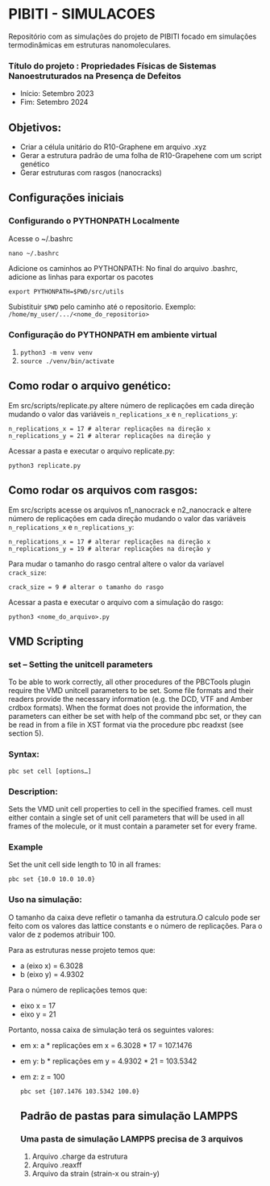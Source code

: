 # PIBITI - SIMULACOES

Repositório com as simulações do projeto de PIBITI focado em simulações termodinâmicas em estruturas nanomoleculares.

### Título do projeto : Propriedades Físicas de Sistemas Nanoestruturados na Presença de Defeitos

- Início: Setembro 2023
- Fim: Setembro 2024

## Objetivos:

- Criar a célula unitário do R10-Graphene em arquivo .xyz
- Gerar a estrutura padrão de uma folha de R10-Grapehene com um script genético
- Gerar estruturas com rasgos (nanocracks)

## Configurações iniciais

### Configurando o PYTHONPATH Localmente

Acesse o ~/.bashrc

```
nano ~/.bashrc
```

Adicione os caminhos ao PYTHONPATH: No final do arquivo .bashrc, adicione as linhas para exportar os pacotes

```
export PYTHONPATH=$PWD/src/utils
```

Subistituir `$PWD` pelo caminho até o repositorio. Exemplo: `/home/my_user/.../<nome_do_repositorio>`

### Configuração do PYTHONPATH em ambiente virtual
1.  `python3 -m venv venv`
2.  `source ./venv/bin/activate`

## Como rodar o arquivo genético:

Em src/scripts/replicate.py altere número de replicações em cada direção mudando o valor das variáveis `n_replications_x` e `n_replications_y`:

```
n_replications_x = 17 # alterar replicações na direção x
n_replications_y = 21 # alterar replicações na direção y
```

Acessar a pasta e executar o arquivo replicate.py:

```
python3 replicate.py
```

## Como rodar os arquivos com rasgos:

Em src/scripts acesse os arquivos n1_nanocrack e n2_nanocrack e altere número de replicações em cada direção mudando o valor das variáveis `n_replications_x` e `n_replications_y`:

```
n_replications_x = 17 # alterar replicações na direção x
n_replications_y = 19 # alterar replicações na direção y
```

Para mudar o tamanho do rasgo central altere o valor da varíavel `crack_size`:

```
crack_size = 9 # alterar o tamanho do rasgo
```

Acessar a pasta e executar o arquivo com a simulação do rasgo:

```
python3 <nome_do_arquivo>.py
```

## VMD Scripting 

### set – Setting the unitcell parameters

To be able to work correctly, all other procedures of the PBCTools plugin require the VMD unitcell parameters to be set. Some file formats and their readers provide the necessary information (e.g. the DCD, VTF and Amber crdbox formats). When the format does not provide the information, the parameters can either be set with help of the command pbc set, or they can be read in from a file in XST format via the procedure pbc readxst (see section 5).

### Syntax:

```
pbc set cell [options…]
```
### Description:

Sets the VMD unit cell properties to cell in the specified frames. cell must either contain a single set of unit cell parameters that will be used in all frames of the molecule, or it must contain a parameter set for every frame.

### Example

  Set the unit cell side length to 10 in all frames:

  ```
  pbc set {10.0 10.0 10.0}
  ```
### Uso na simulação:

O tamanho da caixa deve refletir o tamanha da estrutura.O calculo pode ser feito com os valores das lattice constants e o número de replicações. Para o valor de z podemos atribuir 100.

Para as estruturas nesse projeto temos que:
 - a (eixo x) = 6.3028
 - b (eixo y) = 4.9302

Para o número de replicações temos que:
 - eixo x = 17 
 - eixo y = 21

Portanto, nossa caixa de simulação terá os seguintes valores:

- em x:  a * replicações em x = 6.3028 * 17 = 107.1476
- em y:  b * replicações em y = 4.9302 * 21 = 103.5342
- em z:  z = 100



  ```
  pbc set {107.1476 103.5342 100.0}
  ```


  ## Padrão de pastas para simulação LAMPPS

  ### Uma pasta de simulação LAMPPS precisa de 3 arquivos 
  1. Arquivo .charge da estrutura
  2. Arquivo .reaxff
  3. Arquivo da strain (strain-x ou strain-y)
